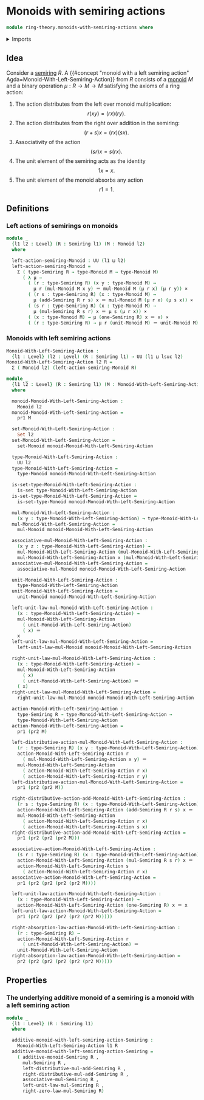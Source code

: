 # Monoids with semiring actions

```agda
module ring-theory.monoids-with-semiring-actions where
```

<details><summary>Imports</summary>

```agda
open import foundation.cartesian-product-types
open import foundation.dependent-pair-types
open import foundation.identity-types
open import foundation.sets
open import foundation.universe-levels

open import group-theory.monoids

open import ring-theory.semirings
```

</details>

## Idea

Consider a [semiring](ring-theory.semirings.md) $R$.
A {{#concept "monoid with a left semiring action" Agda=Monoid-With-Left-Semiring-Action}}
from $R$ consists of a [monoid](group-theory.monoids.md) $M$ and a binary operation $\mu : R \to M \to M$ satisfying the axioms of a ring action:

1. The action distributes from the left over monoid multiplication:
   $$
     r(xy) = (rx)(ry).
   $$
2. The action distributes from the right over addition in the semiring:
   $$
     (r+s)x = (rx)(sx).
   $$
3. Associativity of the action
   $$
     (sr)x = s(rx).
   $$
4. The unit element of the semiring acts as the identity
   $$
     1x = x.
   $$
5. The unit element of the monoid absorbs any action
   $$
     r1 = 1.
   $$

## Definitions

### Left actions of semirings on monoids

```agda
module _
  {l1 l2 : Level} (R : Semiring l1) (M : Monoid l2)
  where

  left-action-semiring-Monoid : UU (l1 ⊔ l2)
  left-action-semiring-Monoid =
    Σ ( type-Semiring R → type-Monoid M → type-Monoid M)
      ( λ μ →
        ( (r : type-Semiring R) (x y : type-Monoid M) →
          μ r (mul-Monoid M x y) ＝ mul-Monoid M (μ r x) (μ r y)) ×
        ( (r s : type-Semiring R) (x : type-Monoid M) →
          μ (add-Semiring R r s) x ＝ mul-Monoid M (μ r x) (μ s x)) ×
        ( (s r : type-Semiring R) (x : type-Monoid M) →
          μ (mul-Semiring R s r) x ＝ μ s (μ r x)) ×
        ( (x : type-Monoid M) → μ (one-Semiring R) x ＝ x) ×
        ( (r : type-Semiring R) → μ r (unit-Monoid M) ＝ unit-Monoid M))
```

### Monoids with left semiring actions

```agda
Monoid-With-Left-Semiring-Action :
  {l1 : Level} (l2 : Level) (R : Semiring l1) → UU (l1 ⊔ lsuc l2)
Monoid-With-Left-Semiring-Action l2 R =
  Σ ( Monoid l2) (left-action-semiring-Monoid R)

module _
  {l1 l2 : Level} (R : Semiring l1) (M : Monoid-With-Left-Semiring-Action l2 R)
  where

  monoid-Monoid-With-Left-Semiring-Action :
    Monoid l2
  monoid-Monoid-With-Left-Semiring-Action =
    pr1 M

  set-Monoid-With-Left-Semiring-Action :
    Set l2
  set-Monoid-With-Left-Semiring-Action =
    set-Monoid monoid-Monoid-With-Left-Semiring-Action

  type-Monoid-With-Left-Semiring-Action :
    UU l2
  type-Monoid-With-Left-Semiring-Action =
    type-Monoid monoid-Monoid-With-Left-Semiring-Action

  is-set-type-Monoid-With-Left-Semiring-Action :
    is-set type-Monoid-With-Left-Semiring-Action
  is-set-type-Monoid-With-Left-Semiring-Action =
    is-set-type-Monoid monoid-Monoid-With-Left-Semiring-Action

  mul-Monoid-With-Left-Semiring-Action :
    (x y : type-Monoid-With-Left-Semiring-Action) → type-Monoid-With-Left-Semiring-Action
  mul-Monoid-With-Left-Semiring-Action =
    mul-Monoid monoid-Monoid-With-Left-Semiring-Action

  associative-mul-Monoid-With-Left-Semiring-Action :
    (x y z : type-Monoid-With-Left-Semiring-Action) →
    mul-Monoid-With-Left-Semiring-Action (mul-Monoid-With-Left-Semiring-Action x y) z ＝
    mul-Monoid-With-Left-Semiring-Action x (mul-Monoid-With-Left-Semiring-Action y z)
  associative-mul-Monoid-With-Left-Semiring-Action =
    associative-mul-Monoid monoid-Monoid-With-Left-Semiring-Action

  unit-Monoid-With-Left-Semiring-Action :
    type-Monoid-With-Left-Semiring-Action
  unit-Monoid-With-Left-Semiring-Action =
    unit-Monoid monoid-Monoid-With-Left-Semiring-Action

  left-unit-law-mul-Monoid-With-Left-Semiring-Action :
    (x : type-Monoid-With-Left-Semiring-Action) →
    mul-Monoid-With-Left-Semiring-Action
      ( unit-Monoid-With-Left-Semiring-Action)
      ( x) ＝
    x
  left-unit-law-mul-Monoid-With-Left-Semiring-Action =
    left-unit-law-mul-Monoid monoid-Monoid-With-Left-Semiring-Action

  right-unit-law-mul-Monoid-With-Left-Semiring-Action :
    (x : type-Monoid-With-Left-Semiring-Action) →
    mul-Monoid-With-Left-Semiring-Action
      ( x)
      ( unit-Monoid-With-Left-Semiring-Action) ＝
    ( x)
  right-unit-law-mul-Monoid-With-Left-Semiring-Action =
    right-unit-law-mul-Monoid monoid-Monoid-With-Left-Semiring-Action

  action-Monoid-With-Left-Semiring-Action :
    type-Semiring R → type-Monoid-With-Left-Semiring-Action →
    type-Monoid-With-Left-Semiring-Action
  action-Monoid-With-Left-Semiring-Action =
    pr1 (pr2 M)

  left-distributive-action-mul-Monoid-With-Left-Semiring-Action :
    (r : type-Semiring R) (x y : type-Monoid-With-Left-Semiring-Action) →
    action-Monoid-With-Left-Semiring-Action r
      ( mul-Monoid-With-Left-Semiring-Action x y) ＝
    mul-Monoid-With-Left-Semiring-Action
      ( action-Monoid-With-Left-Semiring-Action r x)
      ( action-Monoid-With-Left-Semiring-Action r y)
  left-distributive-action-mul-Monoid-With-Left-Semiring-Action =
    pr1 (pr2 (pr2 M))

  right-distributive-action-add-Monoid-With-Left-Semiring-Action :
    (r s : type-Semiring R) (x : type-Monoid-With-Left-Semiring-Action) →
    action-Monoid-With-Left-Semiring-Action (add-Semiring R r s) x ＝
    mul-Monoid-With-Left-Semiring-Action
      ( action-Monoid-With-Left-Semiring-Action r x)
      ( action-Monoid-With-Left-Semiring-Action s x)
  right-distributive-action-add-Monoid-With-Left-Semiring-Action =
    pr1 (pr2 (pr2 (pr2 M)))

  associative-action-Monoid-With-Left-Semiring-Action :
    (s r : type-Semiring R) (x : type-Monoid-With-Left-Semiring-Action) →
    action-Monoid-With-Left-Semiring-Action (mul-Semiring R s r) x ＝
    action-Monoid-With-Left-Semiring-Action s
      ( action-Monoid-With-Left-Semiring-Action r x)
  associative-action-Monoid-With-Left-Semiring-Action =
    pr1 (pr2 (pr2 (pr2 (pr2 M))))

  left-unit-law-action-Monoid-With-Left-Semiring-Action :
    (x : type-Monoid-With-Left-Semiring-Action) →
    action-Monoid-With-Left-Semiring-Action (one-Semiring R) x ＝ x
  left-unit-law-action-Monoid-With-Left-Semiring-Action =
    pr1 (pr2 (pr2 (pr2 (pr2 (pr2 M)))))

  right-absorption-law-action-Monoid-With-Left-Semiring-Action :
    (r : type-Semiring R) →
    action-Monoid-With-Left-Semiring-Action r
      ( unit-Monoid-With-Left-Semiring-Action) ＝
    unit-Monoid-With-Left-Semiring-Action
  right-absorption-law-action-Monoid-With-Left-Semiring-Action =
    pr2 (pr2 (pr2 (pr2 (pr2 (pr2 M)))))
```

## Properties

### The underlying additive monoid of a semiring is a monoid with a left semiring action

```agda
module _
  {l1 : Level} (R : Semiring l1)
  where

  additive-monoid-with-left-semiring-action-Semiring :
    Monoid-With-Left-Semiring-Action l1 R
  additive-monoid-with-left-semiring-action-Semiring =
    ( additive-monoid-Semiring R ,
      mul-Semiring R ,
      left-distributive-mul-add-Semiring R ,
      right-distributive-mul-add-Semiring R ,
      associative-mul-Semiring R ,
      left-unit-law-mul-Semiring R ,
      right-zero-law-mul-Semiring R)
```

